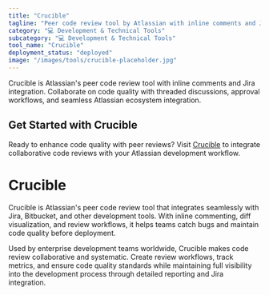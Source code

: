 ```yaml
---
title: "Crucible"
tagline: "Peer code review tool by Atlassian with inline comments and Jira integration"
category: "💻 Development & Technical Tools"
subcategory: "💻 Development & Technical Tools"
tool_name: "Crucible"
deployment_status: "deployed"
image: "/images/tools/crucible-placeholder.jpg"
---
```

Crucible is Atlassian's peer code review tool with inline comments and Jira integration. Collaborate on code quality with threaded discussions, approval workflows, and seamless Atlassian ecosystem integration.

## Get Started with Crucible

Ready to enhance code quality with peer reviews? Visit [Crucible](https://www.atlassian.com/software/crucible) to integrate collaborative code reviews with your Atlassian development workflow.

# Crucible

Crucible is Atlassian's peer code review tool that integrates seamlessly with Jira, Bitbucket, and other development tools. With inline commenting, diff visualization, and review workflows, it helps teams catch bugs and maintain code quality before deployment.

Used by enterprise development teams worldwide, Crucible makes code review collaborative and systematic. Create review workflows, track metrics, and ensure code quality standards while maintaining full visibility into the development process through detailed reporting and Jira integration.